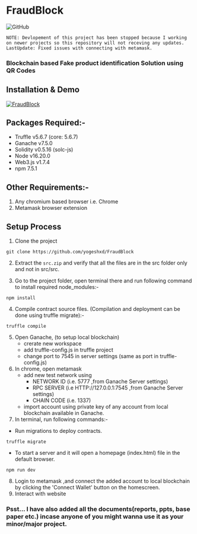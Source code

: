 # FraudBlock

![GitHub](https://img.shields.io/github/last-commit/yogeshxd/FraudBlock)

```
NOTE: Devlopement of this project has been stopped because I working on newer projects so this repository will not receving any updates.
LastUpdate: Fixed issues with connecting with metamask.
```

### Blockchain based Fake product identification Solution using QR Codes

## Installation & Demo
[![FraudBlock](https://github.com/yogeshxd/FraudBlock/blob/main/Documents/image.png)](https://youtu.be/F01t48jT5wQ)

## Packages Required:-
- Truffle v5.6.7 (core: 5.6.7)
- Ganache v7.5.0
- Solidity v0.5.16 (solc-js)
- Node v16.20.0
- Web3.js v1.7.4
- npm 7.5.1

## Other Requirements:-
1. Any chromium based browser i.e. Chrome 
2. Metamask browser extension
    
## Setup Process 

1. Clone the project
```
git clone https://github.com/yogeshxd/FraudBlock
```
2. Extract the `src.zip` and verify that all the files are in the src folder only and not in src/src.

3. Go to the project folder, open terminal there and run following command to install required node_modules:-
```
npm install
```
4. Compile contract source files. (Compilation and deployment can be done using truffle migrate):-
```
truffle compile
```
5. Open Ganache, (to setup local blockchain)
    - crerate new workspace
    - add truffle-config.js  in truffle project 
    - change port to 7545 in server settings (same as port in truffle-config.js)
6. In chrome, open metamask 
   - add new test network using  
        - NETWORK ID (i.e. 5777 ,from Ganache Server settings) 
        - RPC SERVER (i.e HTTP://127.0.0.1:7545 ,from Ganache Server settings)
        - CHAIN CODE (i.e. 1337)
   - import account using private key of any account from local blockchain available in Ganache.
7. In terminal, run following commands:-
- Run migrations to deploy contracts.
```
truffle migrate
```

- To start a server and it will open a homepage (index.html) file in the default browser.
```
npm run dev 
``` 
8. Login to metamask ,and connect the added account to local blockchain by clicking the 'Connect Wallet' button on the homescreen.
9. Interact with website

### Psst... I have also added all the documents(reports, ppts, base paper etc.) incase anyone of you might wanna use it as your minor/major project.

